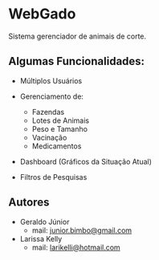 # WebGado

Sistema gerenciador de animais de corte.

## Algumas Funcionalidades:

* Múltiplos Usuários

* Gerenciamento de:
    * Fazendas
    * Lotes de Animais
    * Peso e Tamanho
    * Vacinação
    * Medicamentos

* Dashboard (Gráficos da Situação Atual)

* Filtros de Pesquisas

## Autores

* Geraldo Júnior
    * mail: junior.bimbo@gmail.com
* Larissa Kelly
    * mail: larikelli@hotmail.com


